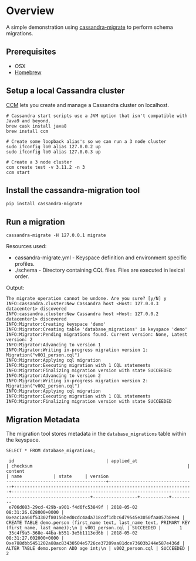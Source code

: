 # Overview

A simple demonstration using [cassandra-migrate](https://github.com/Cobliteam/cassandra-migrate) to perform schema migrations.

## Prerequisites 

* OSX
* [Homebrew](https://brew.sh)

## Setup a local Cassandra cluster

[CCM](https://github.com/riptano/ccm#ccm-cassandra-cluster-manager) lets you create and manage a Cassandra cluster on localhost.

```
# Cassandra start scripts use a JVM option that isn't compatible with Java9 and beyond.
brew cask install java8
brew install ccm

# Create some loopback alias's so we can run a 3 node cluster
sudo ifconfig lo0 alias 127.0.0.2 up
sudo ifconfig lo0 alias 127.0.0.3 up

# Create a 3 node cluster
ccm create test -v 3.11.2 -n 3
ccm start
```

## Install the cassandra-migration tool

```
pip install cassandra-migrate
```

## Run a migration

```
cassandra-migrate -H 127.0.0.1 migrate
```

Resources used:

- cassandra-migrate.yml - Keyspace definition and environment specific profiles.
- ./schema - Directory containing CQL files. Files are executed in lexical order.


Output:

```
The migrate operation cannot be undone. Are you sure? [y/N] y
INFO:cassandra.cluster:New Cassandra host <Host: 127.0.0.3 datacenter1> discovered
INFO:cassandra.cluster:New Cassandra host <Host: 127.0.0.2 datacenter1> discovered
INFO:Migrator:Creating keyspace 'demo'
INFO:Migrator:Creating table 'database_migrations' in keyspace 'demo'
INFO:Migrator:Pending migrations found. Current version: None, Latest version: 2
INFO:Migrator:Advancing to version 1
INFO:Migrator:Writing in-progress migration version 1: Migration("v001_person.cql")
INFO:Migrator:Applying cql migration
INFO:Migrator:Executing migration with 1 CQL statements
INFO:Migrator:Finalizing migration version with state SUCCEEDED
INFO:Migrator:Advancing to version 2
INFO:Migrator:Writing in-progress migration version 2: Migration("v002_person.cql")
INFO:Migrator:Applying cql migration
INFO:Migrator:Executing migration with 1 CQL statements
INFO:Migrator:Finalizing migration version with state SUCCEEDED
```

## Migration Metadata

The migration tool stores metadata in the `database_migrations` table within the keyspace.

```
SELECT * FROM database_migrations;

 id                                   | applied_at                      | checksum                                                           | content                                                                                            | name            | state     | version
--------------------------------------+---------------------------------+--------------------------------------------------------------------+----------------------------------------------------------------------------------------------------+-----------------+-----------+---------
 e706d083-29cd-429b-a901-f4d6fc53849f | 2018-05-02 08:31:26.628000+0000 | 0xeac1aa60f53302f80156bed0cdc4ada718cdf1dbc6d79545e3050faa057b8ee4 | CREATE TABLE demo.person (first_name text, last_name text, PRIMARY KEY (first_name, last_name));\n | v001_person.cql | SUCCEEDED |       1
 35c4f9a5-368e-44ba-b551-3e5b1113ed6b | 2018-05-02 08:31:27.602000+0000 | 0xe788dbb5451202a88ac83430504e5726ce37209aa81dce73603b244e587e436d |                                                             ALTER TABLE demo.person ADD age int;\n | v002_person.cql | SUCCEEDED |       2
``` 
